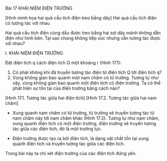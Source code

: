 Bài 17 KHÁI NIỆM ĐIỆN TRƯỜNG

[Hình minh họa hai quả cầu tích điện treo bằng dây]
Hai quả cầu tích điện có tương tác với nhau

Hai quả cầu tích điện cùng dấu được treo bằng hai sợi dây mảnh không dẫn điện như hình bên. Tại sao chúng không tiếp xúc nhưng vẫn tương tác được với nhau?

I. KHÁI NIỆM ĐIỆN TRƯỜNG

Đặt điện tích q cách điện tích Q một khoảng r (Hình 17.1):

1. Có phải không khí đã truyền tương tác điện từ điện tích Q tới điện tích q?
2. Vùng không gian bao quanh một nam châm có từ trường. Tương tự như vậy, vùng không gian bao quanh một điện tích có điện trường. Ta có thể phát hiện sự tồn tại của điện trường bằng cách nào?

[Hình 17.1. Tương tác giữa hai điện tích]
[Hình 17.2. Tương tác giữa hai nam châm]

- Xung quanh nam châm có từ trường, từ trường sẽ truyền tương tác từ nam châm này tới nam châm khác (Hình 17.2). Tương tự như nam châm, xung quanh điện tích có một điện trường, điện trường sẽ truyền tương tác giữa các điện tích, đó là một trường lực.

- Điện trường được tạo ra bởi điện tích, là dạng vật chất tồn tại xung quanh điện tích và truyền tương tác giữa các điện tích.

Trong bài này ta chỉ xét điện trường của các điện tích đứng yên.